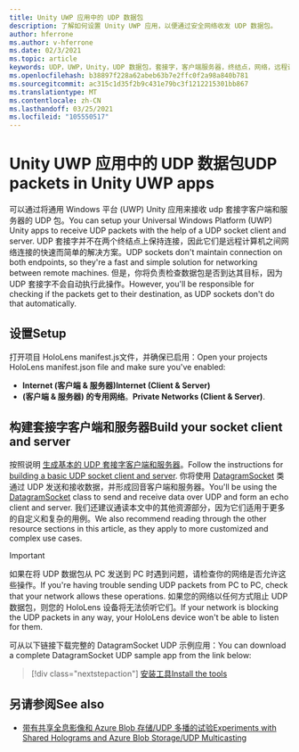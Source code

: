```yaml
---
title: Unity UWP 应用中的 UDP 数据包
description: 了解如何设置 Unity UWP 应用，以便通过安全网络收发 UDP 数据包。
author: hferrone
ms.author: v-hferrone
ms.date: 02/3/2021
ms.topic: article
keywords: UDP，UWP，Unity，UDP 数据包，套接字，客户端服务器，终结点，网络，远程计算机，datagramsocket，示例，.net
ms.openlocfilehash: b38897f228a62abeb63b7e2ffc0f2a98a840b781
ms.sourcegitcommit: ac315c1d35f2b9c431e79bc3f1212215301bb867
ms.translationtype: MT
ms.contentlocale: zh-CN
ms.lasthandoff: 03/25/2021
ms.locfileid: "105550517"
---
```

# <a name="udp-packets-in-unity-uwp-apps"></a><span data-ttu-id="085d6-104">Unity UWP 应用中的 UDP 数据包</span><span class="sxs-lookup"><span data-stu-id="085d6-104">UDP packets in Unity UWP apps</span></span>

<span data-ttu-id="085d6-105">可以通过将通用 Windows 平台 (UWP) Unity 应用来接收 udp 套接字客户端和服务器的 UDP 包。</span><span class="sxs-lookup"><span data-stu-id="085d6-105">You can setup your Universal Windows Platform (UWP) Unity apps to receive UDP packets with the help of a UDP socket client and server.</span></span> <span data-ttu-id="085d6-106">UDP 套接字并不在两个终结点上保持连接，因此它们是远程计算机之间网络连接的快速而简单的解决方案。</span><span class="sxs-lookup"><span data-stu-id="085d6-106">UDP sockets don't maintain connection on both endpoints, so they're a fast and simple solution for networking between remote machines.</span></span> <span data-ttu-id="085d6-107">但是，你将负责检查数据包是否到达其目标，因为 UDP 套接字不会自动执行此操作。</span><span class="sxs-lookup"><span data-stu-id="085d6-107">However, you'll be responsible for checking if the packets get to their destination, as UDP sockets don't do that automatically.</span></span>

## <a name="setup"></a><span data-ttu-id="085d6-108">设置</span><span class="sxs-lookup"><span data-stu-id="085d6-108">Setup</span></span>

<span data-ttu-id="085d6-109">打开项目 HoloLens manifest.js文件，并确保已启用：</span><span class="sxs-lookup"><span data-stu-id="085d6-109">Open your projects HoloLens manifest.json file and make sure you've enabled:</span></span>
* <span data-ttu-id="085d6-110">**Internet (客户端 & 服务器)**</span><span class="sxs-lookup"><span data-stu-id="085d6-110">**Internet (Client & Server)**</span></span> 
* <span data-ttu-id="085d6-111">**(客户端 & 服务器) 的专用网络**。</span><span class="sxs-lookup"><span data-stu-id="085d6-111">**Private Networks (Client & Server)**.</span></span>

## <a name="build-your-socket-client-and-server"></a><span data-ttu-id="085d6-112">构建套接字客户端和服务器</span><span class="sxs-lookup"><span data-stu-id="085d6-112">Build your socket client and server</span></span> 

<span data-ttu-id="085d6-113">按照说明 [生成基本的 UDP 套接字客户端和服务器](/windows/uwp/networking/sockets#build-a-basic-udp-socket-client-and-server)。</span><span class="sxs-lookup"><span data-stu-id="085d6-113">Follow the instructions for [building a basic UDP socket client and server](/windows/uwp/networking/sockets#build-a-basic-udp-socket-client-and-server).</span></span> <span data-ttu-id="085d6-114">你将使用 [DatagramSocket](/uwp/api/Windows.Networking.Sockets.DatagramSocket) 类通过 UDP 发送和接收数据，并形成回音客户端和服务器。</span><span class="sxs-lookup"><span data-stu-id="085d6-114">You'll be using the [DatagramSocket](/uwp/api/Windows.Networking.Sockets.DatagramSocket) class to send and receive data over UDP and form an echo client and server.</span></span> <span data-ttu-id="085d6-115">我们还建议通读本文中的其他资源部分，因为它们适用于更多的自定义和复杂的用例。</span><span class="sxs-lookup"><span data-stu-id="085d6-115">We also recommend reading through the other resource sections in this article, as they apply to more customized and complex use cases.</span></span> 

> [!IMPORTANT]
> <span data-ttu-id="085d6-116">如果在将 UDP 数据包从 PC 发送到 PC 时遇到问题，请检查你的网络是否允许这些操作。</span><span class="sxs-lookup"><span data-stu-id="085d6-116">If you're having trouble sending UDP packets from PC to PC, check that your network allows these operations.</span></span> <span data-ttu-id="085d6-117">如果您的网络以任何方式阻止 UDP 数据包，则您的 HoloLens 设备将无法侦听它们。</span><span class="sxs-lookup"><span data-stu-id="085d6-117">If your network is blocking the UDP packets in any way, your HoloLens device won't be able to listen for them.</span></span>

<span data-ttu-id="085d6-118">可从以下链接下载完整的 DatagramSocket UDP 示例应用：</span><span class="sxs-lookup"><span data-stu-id="085d6-118">You can download a complete DatagramSocket UDP sample app from the link below:</span></span>

> [!div class="nextstepaction"]
> [<span data-ttu-id="085d6-119">安装工具</span><span class="sxs-lookup"><span data-stu-id="085d6-119">Install the tools</span></span>](/samples/microsoft/windows-universal-samples/datagramsocket/)

## <a name="see-also"></a><span data-ttu-id="085d6-120">另请参阅</span><span class="sxs-lookup"><span data-stu-id="085d6-120">See also</span></span> 
* [<span data-ttu-id="085d6-121">带有共享全息影像和 Azure Blob 存储/UDP 多播的试验</span><span class="sxs-lookup"><span data-stu-id="085d6-121">Experiments with Shared Holograms and Azure Blob Storage/UDP Multicasting</span></span>](https://mtaulty.com/2017/12/29/experiments-with-shared-holograms-and-azure-blob-storage-udp-multicasting-part-1/)